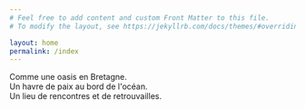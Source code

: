 ```yaml
---
# Feel free to add content and custom Front Matter to this file.
# To modify the layout, see https://jekyllrb.com/docs/themes/#overriding-theme-defaults

layout: home
permalink: /index
---
```

Comme une oasis en Bretagne.  
Un havre de paix au bord de l'océan.  
Un lieu de rencontres et de retrouvailles.


<!--
<span class="chip">Ce peu importe</span>


<span class="badge" data-badge="8">
  Notifications
</span>
-->
